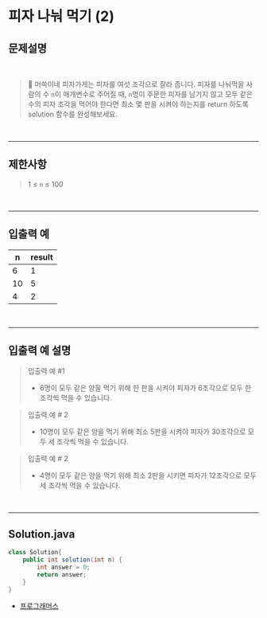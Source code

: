 # 피자 나눠 먹기 (2)

## 문제설명

<br>

> 📌 머쓱이네 피자가게는 피자를 여섯 조각으로 잘라 줍니다. 피자를 나눠먹을 사람의 수 `n`이 매개변수로 주어질 때, `n`명이 주문한 피자를 남기지 않고 모두 같은 수의 피자 조각을 먹어야 한다면 최소 몇 판을 시켜야 하는지를 return 하도록 solution 함수를 완성해보세요.

<br>

---

## 제한사항

> 1 ≤ `n` ≤ 100


<br>

---

## 입출력 예

| n   | result |
| --- | ------ |
| 6   | 1      |
| 10  | 5      |
| 4   | 2      |
<br>

---

## 입출력 예 설명

> 입출력 예 #1
> - 6명이 모두 같은 양을 먹기 위해 한 판을 시켜야 피자가 6조각으로 모두 한 조각씩 먹을 수 있습니다.

> 입출력 예 # 2
> - 10명이 모두 같은 양을 먹기 위해 최소 5판을 시켜야 피자가 30조각으로 모두 세 조각씩 먹을 수 있습니다.

> 입출력 예 # 2
> - 4명이 모두 같은 양을 먹기 위해 최소 2판을 시키면 피자가 12조각으로 모두 세 조각씩 먹을 수 있습니다.

<br>

---
## Solution.java

```java
class Solution{
	public int solution(int n) {
        int answer = 0;
        return answer;
    }
}
```
* [프로그래머스](https://school.programmers.co.kr/learn/courses/30/lessons/120810)